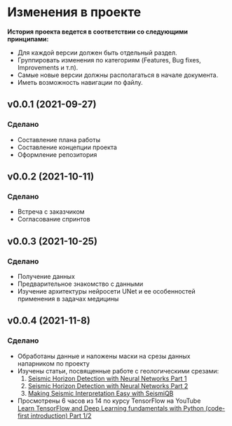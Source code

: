 # Изменения в проекте
**История проекта ведется в соответствии со следующими принципами:**
+ Для каждой версии должен быть отдельный раздел.
+ Группировать изменения по категориям (Features, Bug fixes, Improvements и т.п).
+ Самые новые версии должны располагаться в начале документа.
+ Иметь возможность навигации по файлу.

## v0.0.1 (2021-09-27)
### Сделано
* Составление плана работы
* Составление концепции проекта
* Оформление репозитория

## v0.0.2 (2021-10-11)
### Сделано
* Встреча с заказчиком
* Согласование спринтов

## v0.0.3 (2021-10-25)
### Сделано
* Получение данных
* Предварительное знакомство с данными
* Изучение архитектуры нейросети UNet и ее особенностей применения в задачах медицины

## v0.0.4 (2021-11-8)
### Сделано
* Обработаны данные и наложены маски на срезы данных напарником по проекту
* Изучены статьи, посвященные работе с геологическими срезами:  
  1. [Seismic Horizon Detection with Neural Networks Part 1](https://medium.com/data-analysis-center/seismic-horizon-detection-with-neural-networks-part-1-5dec9ff7361a)
  2. [Seismic Horizon Detection with Neural Networks Part 2](https://medium.com/data-analysis-center/seismic-horizon-detection-with-neural-networks-part-2-2bd654d5aea7)
  3. [Making Seismic Interpretation Easy with SeismiQB](https://medium.com/data-analysis-center/making-seismic-interpretation-easy-with-seismiqb-ac62d01a477)
* Просмотрены 6 часов из 14 по курсу TensorFlow на YouTube  
  [Learn TensorFlow and Deep Learning fundamentals with Python (code-first introduction) Part 1/2](https://www.youtube.com/watch?v=tpCFfeUEGs8&t=22153s)

